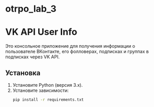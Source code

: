 # otrpo_lab_3
# VK API User Info

Это консольное приложение для получения информации о пользователе ВКонтакте, его фолловерах, подписках и группах в подписках через VK API.

## Установка

1. Установите Python (версия 3.x).
2. Установите зависимости:
	```sh
	pip install -r requirements.txt
	
